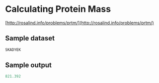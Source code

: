 # Calculating Protein Mass

[http://rosalind.info/problems/prtm/](http://rosalind.info/problems/prtm/)

## Sample dataset
```python
SKADYEK
```

## Sample output
```python
821.392
```
